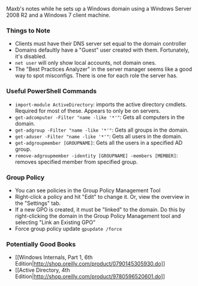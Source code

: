 Maxb's notes while he sets up a Windows domain using a Windows Server 2008 R2 and a Windows 7 client machine.

### Things to Note
* Clients must have their DNS server set equal to the domain controller
* Domains defaultly have a "Guest" user created with them. Fortunately, it's disabled.
* ```net user``` will only show local accounts, not domain ones.
* The "Best Practices Analyzer" in the server manager seems like a good way to spot misconfigs. There is one for each role the server has.

### Useful PowerShell Commands
* ```import-module ActiveDirectory```: imports the active directory cmdlets. Required for most of these. Appears to only be on servers.
* ```get-adcomputer -Filter "name -like '*'"```: Gets all computers in the domain.
* ```get-adgroup -Filter "name -like '*'"```: Gets all groups in the domain.
* ```get-aduser -Filter "name -like '*'"```: Gets all users in the domain.
* ```get-adgroupmember [GROUPNAME]```: Gets all the users in a specified AD group.
* ```remove-adgroupmember -identity [GROUPNAME] -members [MEMBER]```: removes specified member from specified group.

### Group Policy
* You can see policies in the Group Policy Management Tool
* Right-click a policy and hit "Edit" to change it. Or, view the overview in the "Settings" tab.
* If a new GPO is created, it must be "linked" to the domain. Do this by right-clicking the domain in the Group Policy Management tool and selecting "Link an Existing GPO"
* Force group policy update ```gpupdate /force```

### Potentially Good Books
* [[Windows Internals, Part 1, 6th Edition|http://shop.oreilly.com/product/0790145305930.do]]
* [[Active Directory, 4th Edition|http://shop.oreilly.com/product/9780596520601.do]]







